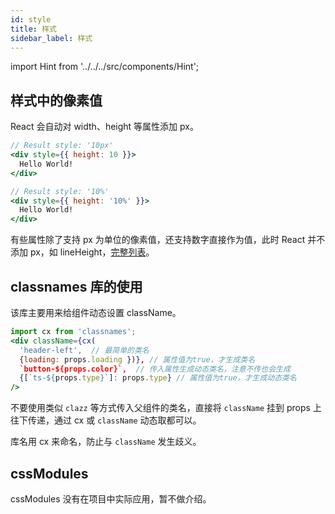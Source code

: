 ```yaml
---
id: style
title: 样式
sidebar_label: 样式
---
```


import Hint from '../../../src/components/Hint';

## 样式中的像素值

<Hint type="tip">React 会自动对 width、height 等属性添加 px。</Hint>

```jsx
// Result style: '10px'
<div style={{ height: 10 }}>
  Hello World!
</div>

// Result style: '10%'
<div style={{ height: '10%' }}>
  Hello World!
</div>
```

<Hint type="warn">有些属性除了支持 px 为单位的像素值，还支持数字直接作为值，此时 React 并不添加 px，如 lineHeight，[完整列表](https://github.com/facebook/react/blob/4131af3e4bf52f3a003537ec95a1655147c81270/src/renderers/dom/shared/CSSProperty.js#L15-L59)。</Hint>

## classnames 库的使用

该库主要用来给组件动态设置 className。

```jsx
import cx from 'classnames';
<div className={cx(
  'header-left',  // 最简单的类名
  {loading: props.loading })}, // 属性值为true，才生成类名
  `button-${props.color}`,  // 传入属性生成动态类名，注意不传也会生成
  {[`ts-${props.type}`]: props.type} // 属性值为true，才生成动态类名
/>
```

<Hint type="good">不要使用类似 `clazz` 等方式传入父组件的类名，直接将 `className` 挂到 props 上往下传递，通过 cx 或 `className` 动态取都可以。</Hint>

<Hint type="good">库名用 cx 来命名，防止与 `className` 发生歧义。</Hint>

## cssModules

cssModules 没有在项目中实际应用，暂不做介绍。
